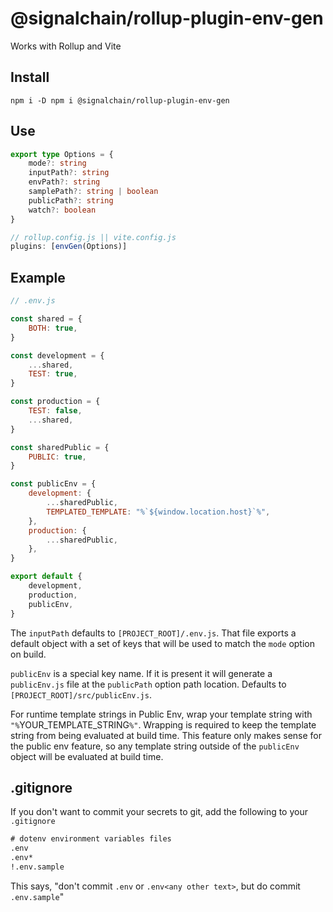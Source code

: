 # @signalchain/rollup-plugin-env-gen

Works with Rollup and Vite

## Install

`npm i -D npm i @signalchain/rollup-plugin-env-gen`

## Use

```typescript
export type Options = {
	mode?: string
	inputPath?: string
	envPath?: string
	samplePath?: string | boolean
	publicPath?: string
	watch?: boolean
}

// rollup.config.js || vite.config.js
plugins: [envGen(Options)]
```

## Example

```js
// .env.js

const shared = {
	BOTH: true,
}

const development = {
	...shared,
	TEST: true,
}

const production = {
	TEST: false,
	...shared,
}

const sharedPublic = {
	PUBLIC: true,
}

const publicEnv = {
	development: {
		...sharedPublic,
		TEMPLATED_TEMPLATE: "%`${window.location.host}`%",
	},
	production: {
		...sharedPublic,
	},
}

export default {
	development,
	production,
	publicEnv,
}
```

The `inputPath` defaults to `[PROJECT_ROOT]/.env.js`. That file exports a default object with a set of keys that will be used to match the `mode` option on build.

`publicEnv` is a special key name. If it is present it will generate a `publicEnv.js` file at the `publicPath` option path location. Defaults to `[PROJECT_ROOT]/src/publicEnv.js`.

For runtime template strings in Public Env, wrap your template string with `"%`YOUR_TEMPLATE_STRING`%"`. Wrapping is required to keep the template string from being evaluated at build time. This feature only makes sense for the public env feature, so any template string outside of the `publicEnv` object will be evaluated at build time.

## .gitignore

If you don't want to commit your secrets to git, add the following to your `.gitignore`

```txt
# dotenv environment variables files
.env
.env*
!.env.sample
```

This says, "don't commit `.env` or `.env<any other text>`, but do commit `.env.sample`"
